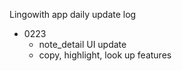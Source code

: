 Lingowith app daily update log

- 0223
  - note_detail UI update
  - copy, highlight, look up features
  
